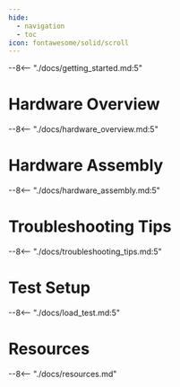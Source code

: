 ```yaml
---
hide:
  - navigation
  - toc
icon: fontawesome/solid/scroll
---
```


--8<-- "./docs/getting_started.md:5"

# Hardware Overview
--8<-- "./docs/hardware_overview.md:5"

# Hardware Assembly
--8<-- "./docs/hardware_assembly.md:5"

# Troubleshooting Tips
--8<-- "./docs/troubleshooting_tips.md:5"

# Test Setup
--8<-- "./docs/load_test.md:5"

# Resources
--8<-- "./docs/resources.md"
